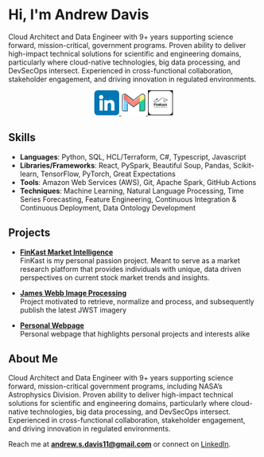 # Hi, I'm Andrew Davis

Cloud Architect and Data Engineer with 9+ years supporting science forward, mission-critical, government programs. Proven ability to deliver high-impact technical solutions for scientific and engineering domains, particularly where cloud-native technologies, big data processing, and DevSecOps intersect. Experienced in cross-functional collaboration, stakeholder engagement, and driving innovation in regulated environments.

<p align="center"> 
    <a href="https://www.linkedin.com/in/andrewstephendavis/">
        <img height="50" src="images/linkedin_icon.png"/>
    </a>
    <a href="mailto:andrew.s.davis11@gmail.com">
        <img height="50" src="images/gmail_icon.png"/>
    </a>
    <a href="https://development.finkast.com">
        <img height="50" src="images/finkast_logo.png"/>
    </a>
</p>

##  Skills

- **Languages**: Python, SQL, HCL/Terraform, C#, Typescript, Javascript
- **Libraries/Frameworks**: React, PySpark, Beautiful Soup, Pandas, Scikit-learn, TensorFlow, PyTorch, Great Expectations
- **Tools**: Amazon Web Services (AWS), Git, Apache Spark, GitHub Actions
- **Techniques**: Machine Learning, Natural Language Processing, Time Series Forecasting, Feature Engineering, Continuous Integration & Continuous Deployment, Data Ontology Development

##  Projects

- **[FinKast Market Intelligence](https://github.com/FinKast)**  
  FinKast is my personal passion project. Meant to serve as a market research platform that provides individuals with unique, data driven perspectives on current stock market trends and insights.

- **[James Webb Image Processing](https://github.com/Andrew-S-Davis/JWST)**  
  Project motivated to retrieve, normalize and process, and subsequently publish the latest JWST imagery

- **[Personal Webpage](https://github.com/Andrew-S-Davis/andrew_davis_site)**  
  Personal webpage that highlights personal projects and interests alike

##  About Me

Cloud Architect and Data Engineer with 9+ years supporting science forward, mission-critical government programs, including NASA’s Astrophysics Division. Proven ability to deliver high-impact technical solutions for scientific and engineering domains, particularly where cloud-native technologies, big data processing, and DevSecOps intersect. Experienced in cross-functional collaboration, stakeholder engagement, and driving innovation in regulated environments.

Reach me at **andrew.s.davis11@gmail.com** or connect on [LinkedIn](https://www.linkedin.com/in/andrewstephendavis/).
